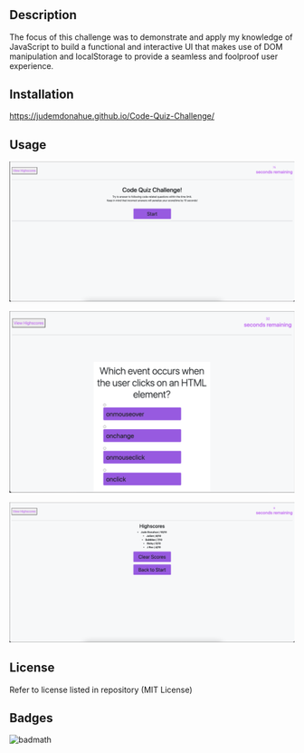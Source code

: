 # <Code-Quiz-Challenge>

## Description

The focus of this challenge was to demonstrate and apply my knowledge of JavaScript to build a functional and interactive UI that makes use of DOM manipulation and localStorage to provide a seamless and foolproof user experience.

## Installation

https://judemdonahue.github.io/Code-Quiz-Challenge/

## Usage

![Start Screen](./assets/images/Start-Screenshot.png)

![Question Screen](./assets/images/Question-Screenshot.png)

![Highscore Screen](./assets/images/Highscore-Screenshot.png)

## License

Refer to license listed in repository (MIT License) 

## Badges

![badmath](https://img.shields.io/github/languages/top/nielsenjared/badmath)

